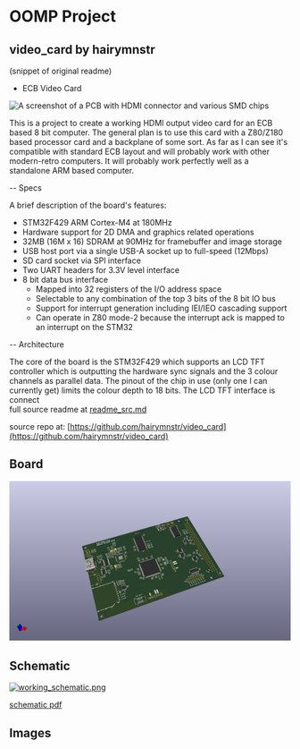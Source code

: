 # OOMP Project  
## video_card  by hairymnstr  
  
(snippet of original readme)  
  
- ECB Video Card  
  
![A screenshot of a PCB with HDMI connector and various SMD chips](video_card.png)  
  
This is a project to create a working HDMI output video card for an ECB based 8 bit computer.  The general plan is to use this card with a Z80/Z180 based processor card and a backplane of some sort.  As far as I can see it's compatible with standard ECB layout and will probably work with other modern-retro computers.  It will probably work perfectly well as a standalone ARM based computer.  
  
-- Specs  
  
A brief description of the board's features:  
  
* STM32F429 ARM Cortex-M4 at 180MHz  
* Hardware support for 2D DMA and graphics related operations  
* 32MB (16M x 16) SDRAM at 90MHz for framebuffer and image storage  
* USB host port via a single USB-A socket up to full-speed (12Mbps)  
* SD card socket via SPI interface  
* Two UART headers for 3.3V level interface  
* 8 bit data bus interface  
  * Mapped into 32 registers of the I/O address space  
  * Selectable to any combination of the top 3 bits of the 8 bit IO bus  
  * Support for interrupt generation including IEI/IEO cascading support  
  * Can operate in Z80 mode-2 because the interrupt ack is mapped to an interrupt on the STM32  
  
-- Architecture  
  
The core of the board is the STM32F429 which supports an LCD TFT controller which is outputting the hardware sync signals and the 3 colour channels as parallel data.  The pinout of the chip in use (only one I can currently get) limits the colour depth to 18 bits.  The LCD TFT interface is connect  
  full source readme at [readme_src.md](readme_src.md)  
  
source repo at: [https://github.com/hairymnstr/video_card](https://github.com/hairymnstr/video_card)  
## Board  
  
[![working_3d.png](working_3d_600.png)](working_3d.png)  
## Schematic  
  
[![working_schematic.png](working_schematic_600.png)](working_schematic.png)  
  
[schematic pdf](working_schematic.pdf)  
## Images  
